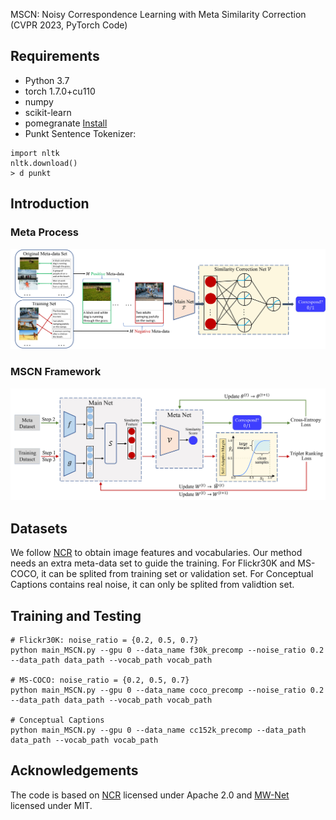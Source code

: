 MSCN: Noisy Correspondence Learning with Meta Similarity Correction (CVPR 2023, PyTorch Code)

## Requirements
- Python 3.7
- torch 1.7.0+cu110
- numpy
- scikit-learn
- pomegranate [Install](https://github.com/jmschrei/pomegranate/pull/901)
- Punkt Sentence Tokenizer:
  
```
import nltk
nltk.download()
> d punkt
```
## Introduction

### Meta Process
<img src="https://github.com/hhc1997/MSCN/blob/main/meta-process.jpg"/>

### MSCN Framework
<img src="https://github.com/hhc1997/MSCN/blob/main/meta-update.jpg"/>

## Datasets
We follow [NCR](https://github.com/XLearning-SCU/2021-NeurIPS-NCR) to obtain image features and vocabularies. Our method needs an extra meta-data set to guide the training. For Flickr30K and MS-COCO, it can be splited from training set or validation set. For Conceptual Captions contains real noise, it can only be splited from validtion set. 

## Training and Testing

``` 
# Flickr30K: noise_ratio = {0.2, 0.5, 0.7}
python main_MSCN.py --gpu 0 --data_name f30k_precomp --noise_ratio 0.2 --data_path data_path --vocab_path vocab_path

# MS-COCO: noise_ratio = {0.2, 0.5, 0.7}
python main_MSCN.py --gpu 0 --data_name coco_precomp --noise_ratio 0.2 --data_path data_path --vocab_path vocab_path

# Conceptual Captions
python main_MSCN.py --gpu 0 --data_name cc152k_precomp --data_path data_path --vocab_path vocab_path

```

## Acknowledgements
The code is based on [NCR](https://github.com/XLearning-SCU/2021-NeurIPS-NCR) licensed under Apache 2.0 and [MW-Net](https://github.com/xjtushujun/meta-weight-net) licensed under MIT.

